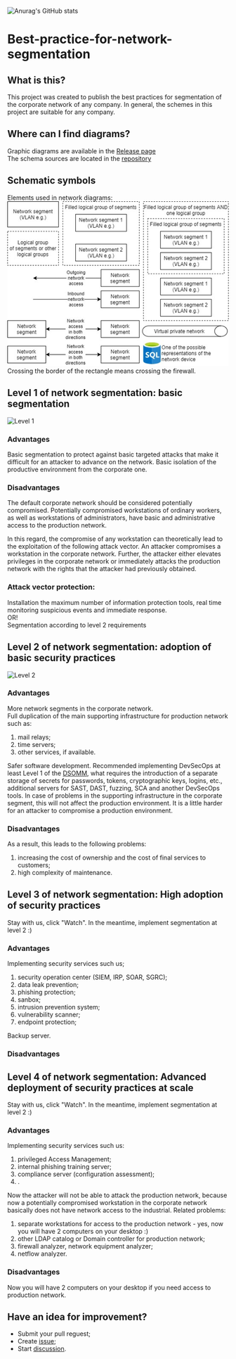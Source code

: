 ![Anurag's GitHub stats](https://github-readme-stats.vercel.app/api?username=sergiomarotco&show_icons=true&theme=radical)
# Best-practice-for-network-segmentation
## What is this?
This project was created to publish the best practices for segmentation of the corporate network of any company. In general, the schemes in this project are suitable for any company.

## Where can I find diagrams?
Graphic diagrams are available in the [Release page](https://github.com/sergiomarotco/Best-practice-for-network-segmentation/releases)</br>
The schema sources are located in the [repository](https://github.com/sergiomarotco/Best-practice-for-network-segmentation)

## Schematic symbols
Elements used in network diagrams:<br/>
![Schematic symbols](https://github.com/sergiomarotco/Best-practice-for-network-segmentation/blob/main/Schematic%20symbols/Schematic%20symbols.jpg)<br/>
Crossing the border of the rectangle means crossing the firewall.

## Level 1 of network segmentation: basic segmentation<br/>
![Level 1](https://github.com/sergiomarotco/Best-practice-for-network-segmentation/releases/download/2.1/Network.segmentation.Level.1.jpg)

### Advantages
Basic segmentation to protect against basic targeted attacks that make it difficult for an attacker to advance on the network.
Basic isolation of the productive environment from the corporate one.

### Disadvantages
The default corporate network should be considered potentially compromised. Potentially compromised workstations of ordinary workers, as well as workstations of administrators, have basic and administrative access to the production network.

In this regard, the compromise of any workstation can theoretically lead to the exploitation of the following attack vector. An attacker compromises a workstation in the corporate network. Further, the attacker either elevates privileges in the corporate network or immediately attacks the production network with the rights that the attacker had previously obtained.

### Attack vector protection:
Installation the maximum number of information protection tools, real time monitoring suspicious events and immediate response.<br/>
OR!<br/>
Segmentation according to level 2 requirements<br/>

## Level 2 of network segmentation: adoption of basic security practices<br/>
![Level 2](https://github.com/sergiomarotco/Best-practice-for-network-segmentation/releases/download/2.1/Network.segmentation.Level.2.jpg)

### Advantages
More network segments in the corporate network.<br/>
Full duplication of the main supporting infrastructure for production network such as:
1. mail relays;
2. time servers;
3. other services, if available.<br/>

Safer software development. Recommended implementing DevSecOps at least Level 1 of the [DSOMM](https://dsomm.timo-pagel.de/index.php), what requires the introduction of a separate storage of secrets for passwords, tokens, cryptographic keys, logins, etc., additional servers for SAST, DAST, fuzzing, SCA and another DevSecOps tools.
In case of problems in the supporting infrastructure in the corporate segment, this will not affect the production environment.
It is a little harder for an attacker to compromise a production environment.

### Disadvantages
As a result, this leads to the following problems:
1. increasing the cost of ownership and the cost of final services to customers;
2. high complexity of maintenance.

## Level 3 of network segmentation: High adoption of security practices<br/>
Stay with us, click "Watch". In the meantime, implement segmentation at level 2 :)

### Advantages
Implementing security services such us;
1. security operation center (SIEM, IRP, SOAR, SGRC);
2. data leak prevention;
3. phishing protection;
4. sanbox;
5. intrusion prevention system;
6. vulnerability scanner;
7. endpoint protection;

Backup server.

### Disadvantages

## Level 4 of network segmentation: Advanced deployment of security practices at scale<br/>
Stay with us, click "Watch". In the meantime, implement segmentation at level 2 :)

### Advantages
Implementing security services such us:
1. privileged Access Management;
2. internal phishing training server;
3. compliance server (configuration assessment);
4. .

Now the attacker will not be able to attack the production network, because now a potentially compromised workstation in the corporate network basically does not have network access to the industrial. Related problems:
1. separate workstations for access to the production network - yes, now you will have 2 computers on your desktop :)
2. other LDAP catalog or Domain controller for production network;
3. firewall analyzer, network equipment analyzer;
4. netflow analyzer.

### Disadvantages
Now you will have 2 computers on your desktop if you need access to production network.

## Have an idea for improvement?
* Submit your pull reguest;
* Create [issue](https://github.com/sergiomarotco/Best-practice-for-network-segmentation/issues/new);
* Start [discussion](https://github.com/sergiomarotco/Best-practice-for-network-segmentation/discussions/new).
